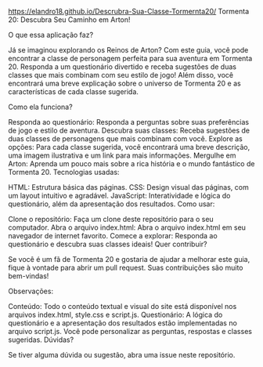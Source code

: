 https://elandro18.github.io/Descrubra-Sua-Classe-Tormernta20/
Tormenta 20: Descubra Seu Caminho em Arton!

O que essa aplicação faz?

Já se imaginou explorando os Reinos de Arton? Com este guia, você pode encontrar a classe de personagem perfeita para sua aventura em Tormenta 20. Responda a um questionário divertido e receba sugestões de duas classes que mais combinam com seu estilo de jogo! Além disso, você encontrará uma breve explicação sobre o universo de Tormenta 20 e as características de cada classe sugerida.

Como ela funciona?

Responda ao questionário: Responda a perguntas sobre suas preferências de jogo e estilo de aventura.
Descubra suas classes: Receba sugestões de duas classes de personagens que mais combinam com você.
Explore as opções: Para cada classe sugerida, você encontrará uma breve descrição, uma imagem ilustrativa e um link para mais informações.
Mergulhe em Arton: Aprenda um pouco mais sobre a rica história e o mundo fantástico de Tormenta 20.
Tecnologias usadas:

HTML: Estrutura básica das páginas.
CSS: Design visual das páginas, com um layout intuitivo e agradável.
JavaScript: Interatividade e lógica do questionário, além da apresentação dos resultados.
Como usar:

Clone o repositório: Faça um clone deste repositório para o seu computador.
Abra o arquivo index.html: Abra o arquivo index.html em seu navegador de internet favorito.
Comece a explorar: Responda ao questionário e descubra suas classes ideais!
Quer contribuir?

Se você é um fã de Tormenta 20 e gostaria de ajudar a melhorar este guia, fique à vontade para abrir um pull request. Suas contribuições são muito bem-vindas!

Observações:

Conteúdo: Todo o conteúdo textual e visual do site está disponível nos arquivos index.html, style.css e script.js.
Questionário: A lógica do questionário e a apresentação dos resultados estão implementadas no arquivo script.js. Você pode personalizar as perguntas, respostas e classes sugeridas.
Dúvidas?

Se tiver alguma dúvida ou sugestão, abra uma issue neste repositório. 